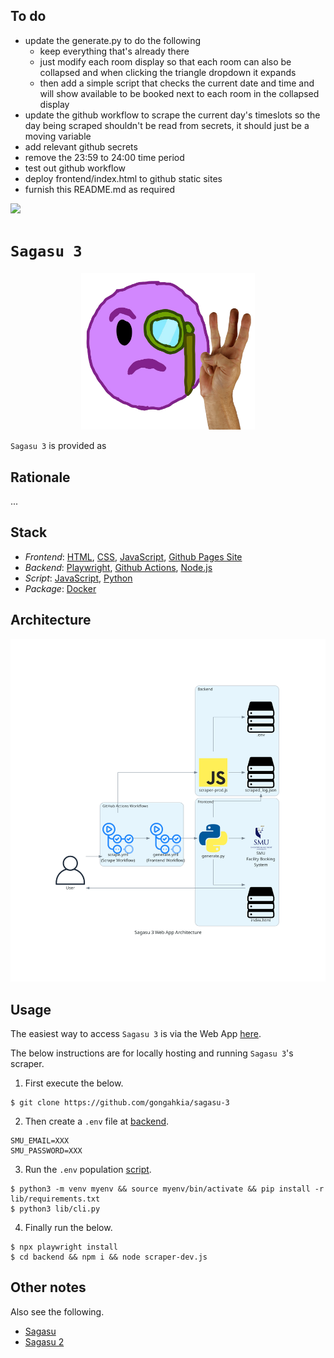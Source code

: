## To do

* update the generate.py to do the following
    * keep everything that's already there
    * just modify each room display so that each room can also be collapsed and when clicking the triangle dropdown it expands
    * then add a simple script that checks the current date and time and will show available to be booked next to each room in the collapsed display
* update the github workflow to scrape the current day's timeslots so the day being scraped shouldn't be read from secrets, it should just be a moving variable 
* add relevant github secrets
* remove the 23:59 to 24:00 time period 
* test out github workflow
* deploy frontend/index.html to github static sites 
* furnish this README.md as required

[![](https://img.shields.io/badge/sagasu_3.0.0-passing-green)](https://github.com/gongahkia/sagasu-3/releases/tag/1.0.0)

# `Sagasu 3`

<p align="center">
    <img src="./asset/logo/three_logo.png" width=55% height=55%>
</p>

`Sagasu 3` is provided as 

## Rationale

...

## Stack

* *Frontend*: [HTML](https://developer.mozilla.org/en-US/docs/Web/HTML), [CSS](https://developer.mozilla.org/en-US/docs/Web/CSS), [JavaScript](https://developer.mozilla.org/en-US/docs/Web/JavaScript), [Github Pages Site](https://docs.github.com/en/pages/getting-started-with-github-pages/creating-a-github-pages-site)
* *Backend*: [Playwright](https://github.com/microsoft/playwright), [Github Actions](https://docs.github.com/en/actions), [Node.js](https://nodejs.org/en)
* *Script*: [JavaScript](https://developer.mozilla.org/en-US/docs/Web/JavaScript), [Python](https://www.python.org/)
* *Package*: [Docker](https://www.docker.com/)

## Architecture

![](./asset/reference/architecture.png)

## Usage

The easiest way to access `Sagasu 3` is via the Web App [here]().

The below instructions are for locally hosting and running `Sagasu 3`'s scraper.

1. First execute the below.

```console
$ git clone https://github.com/gongahkia/sagasu-3 
```

2. Then create a `.env` file at [backend](./backend/).

```env
SMU_EMAIL=XXX
SMU_PASSWORD=XXX
```

3. Run the `.env` population [script](./lib/cli.py).

```console
$ python3 -m venv myenv && source myenv/bin/activate && pip install -r lib/requirements.txt
$ python3 lib/cli.py
```

4. Finally run the below.

```
$ npx playwright install
$ cd backend && npm i && node scraper-dev.js
```

## Other notes

Also see the following.

* [Sagasu](https://github.com/gongahkia/sagasu)
* [Sagasu 2](https://github.com/gongahkia/sagasu-2)
